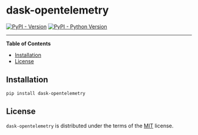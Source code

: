# dask-opentelemetry

[![PyPI - Version](https://img.shields.io/pypi/v/dask-opentelemetry.svg)](https://pypi.org/project/dask-opentelemetry)
[![PyPI - Python Version](https://img.shields.io/pypi/pyversions/dask-opentelemetry.svg)](https://pypi.org/project/dask-opentelemetry)

-----

**Table of Contents**

- [Installation](#installation)
- [License](#license)

## Installation

```console
pip install dask-opentelemetry
```

## License

`dask-opentelemetry` is distributed under the terms of the [MIT](https://spdx.org/licenses/MIT.html) license.
